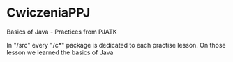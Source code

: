 # CwiczeniaPPJ
Basics of Java - Practices from PJATK

In "/src" every "/c*" package is dedicated to each practise lesson.
On those lesson we learned the basics of Java
